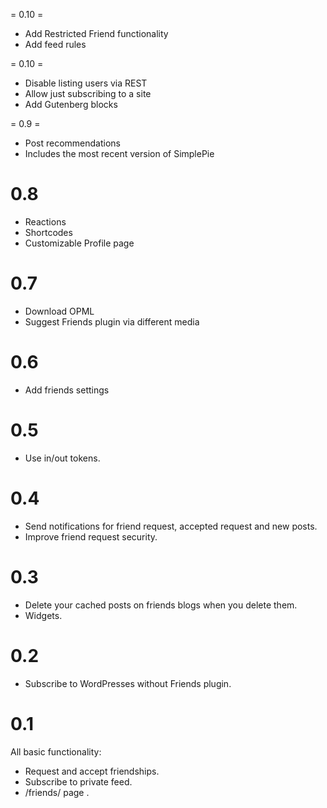 = 0.10 =
- Add Restricted Friend functionality
- Add feed rules

= 0.10 =
- Disable listing users via REST
- Allow just subscribing to a site
- Add Gutenberg blocks

= 0.9 =
- Post recommendations
- Includes the most recent version of SimplePie

0.8
===
- Reactions
- Shortcodes
- Customizable Profile page

0.7
===
- Download OPML
- Suggest Friends plugin via different media

0.6
===
- Add friends settings

0.5
===
- Use in/out tokens.

0.4
===
- Send notifications for friend request, accepted request and new posts.
- Improve friend request security.

0.3
===
- Delete your cached posts on friends blogs when you delete them.
- Widgets.

0.2
===
- Subscribe to WordPresses without Friends plugin.

0.1
===
All basic functionality:
- Request and accept friendships.
- Subscribe to private feed.
- /friends/ page .
